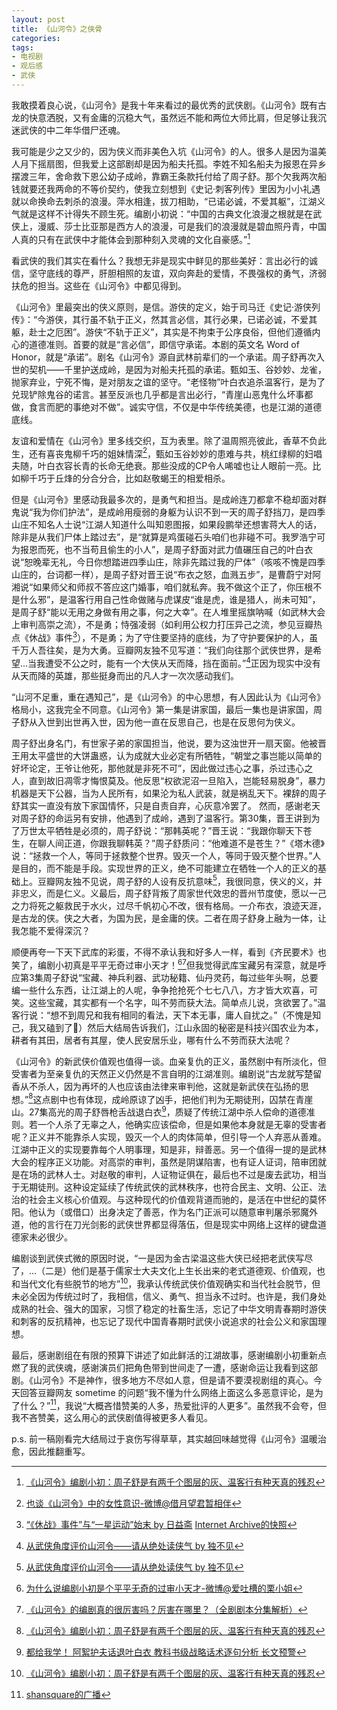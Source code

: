 ```yaml
---
layout: post
title: 《山河令》之侠骨
categories: 
tags:
- 电视剧
- 观后感
- 武侠
---
```

我敢摸着良心说，《山河令》是我十年来看过的最优秀的武侠剧。《山河令》既有古龙的快意洒脱，又有金庸的沉稳大气，虽然远不能和两位大师比肩，但足够让我沉迷武侠的中二年华借尸还魂。

我可能是少之又少的，因为侠义而非美色入坑《山河令》的人。很多人是因为温美人月下摇扇图，但我爱上这部剧却是因为船夫托孤。李姓不知名船夫为报恩在异乡摆渡三年，舍命救下恩公幼子成岭，靠霸王条款托付给了周子舒。那个欠我两次船钱就要还我两命的不等价契约，使我立刻想到《史记·刺客列传》里因为小小礼遇就以命换命去刺杀的浪漫。萍水相逢，拔刀相助，“已诺必诚，不爱其躯”，江湖义气就是这样不计得失不顾生死。编剧小初说：“中国的古典文化浪漫之根就是在武侠上，漫威、莎士比亚那是西方人的浪漫，可是我们的浪漫就是碧血照丹青，中国人真的只有在武侠中才能体会到那种刻入灵魂的文化自豪感。”[^1]

看武侠的我们其实在看什么？我想无非是现实中鲜见的那些美好：言出必行的诚信，坚守底线的尊严，肝胆相照的友谊，双向奔赴的爱情，不畏强权的勇气，济弱扶危的担当。这些在《山河令》中都见得到。

《山河令》里最突出的侠义原则，是信。游侠的定义，始于司马迁《史记·游侠列传》：“今游侠，其行虽不轨于正义，然其言必信，其行必果，已诺必诚，不爱其躯，赴士之厄困”。游侠“不轨于正义”，其实是不拘束于公序良俗，但他们遵循内心的道德准则。首要的就是“言必信”，即信守承诺。本剧的英文名 Word of Honor，就是“承诺”。剧名《山河令》源自武林前辈们的一个承诺。周子舒再次入世的契机——千里护送成岭，是因为对船夫托孤的承诺。甄如玉、谷妙妙、龙雀，抛家弃业，宁死不悔，是对朋友之谊的坚守。“老怪物”叶白衣追杀温客行，是为了兑现铲除鬼谷的诺言。甚至反派也几乎都是言出必行，“青崖山恶鬼什么坏事都做，食言而肥的事绝对不做”。诚实守信，不仅是中华传统美德，也是江湖的道德底线。

友谊和爱情在《山河令》里多线交织，互为表里。除了温周照亮彼此，香草不负此生，还有喜丧鬼柳千巧的姐妹情深[^2]，甄如玉谷妙妙的患难与共，桃红绿柳的妇唱夫随，叶白衣容长青的长命无绝衰。那些没成的CP令人唏嘘也让人眼前一亮。比如柳千巧于丘烽的分合分合，比如赵敬蝎王的相爱相杀。

但是《山河令》里感动我最多次的，是勇气和担当。是成岭连刀都拿不稳却面对群鬼说“我为你们护法”，是成岭用瘦弱的身躯为认识不到一天的周子舒挡刀，是四季山庄不知名人士说“江湖人知道什么叫知恩图报，如果段鹏举还想害蒋大人的话，除非是从我们尸体上踏过去”，是“就算是鸡蛋碰石头咱们也非碰不可。我罗浩宁可为报恩而死，也不当苟且偷生的小人”，是周子舒面对武力值碾压自己的叶白衣说“恕晚辈无礼，今日你想踏进四季山庄，除非先踏过我的尸体”（咳咳不愧是四季山庄的，台词都一样），是周子舒对晋王说“布衣之怒，血溅五步”，是曹蔚宁对阿湘说“如果师父和师叔不答应这门婚事，咱们就私奔。我不做这个正了，你压根不是什么邪”，是温客行用自己性命做赌与虎谋皮“谁是虎，谁是猎人，尚未可知”，是周子舒“能以无用之身做有用之事，何之大幸”。在人堆里摇旗呐喊（如武林大会上审判高崇之流），不是勇；恃强凌弱（如利用公权力打压异己之流，参见豆瓣热点《休战》事件[^3]），不是勇；为了守住要坚持的底线，为了守护要保护的人，虽千万人吾往矣，是为大勇。豆瓣网友独不见写道：“我们向往那个武侠世界，是希望…当我遭受不公之时，能有一个大侠从天而降，挡在面前。”[^4]正因为现实中没有从天而降的英雄，那些挺身而出的凡人才一次次感动我们。

“山河不足重，重在遇知己”，是《山河令》的中心思想，有人因此认为《山河令》格局小，这我完全不同意。《山河令》第一集是讲家国，最后一集也是讲家国，周子舒从入世到出世再入世，因为他一直在反思自己，也是在反思何为侠义。

周子舒出身名门，有世家子弟的家国担当，他说，要为这浊世开一扇天窗。他被晋王用太平盛世的大饼蛊惑，认为成就大业必定有所牺牲，“朝堂之事岂能以简单的好坏论定，王爷让他死，那他就是非死不可”，因此做过违心之事，杀过违心之人，直到故旧凋零才悔恨莫及。他反思“权欲泥沼一旦陷入，岂能轻易脱身”，暴力机器是天下公器，当为人民所有，如果沦为私人武装，就是祸乱天下。裸辞的周子舒其实一直没有放下家国情怀，只是自责自弃，心灰意冷罢了。 然而，感谢老天对周子舒的命运另有安排，他遇到了成岭，遇到了温客行。第30集，晋王讲到为了万世太平牺牲是必须的，周子舒说：“那韩英呢？”晋王说：“我跟你聊天下苍生，在聊人间正道，你跟我聊韩英？”周子舒质问：“他难道不是苍生？”《塔木德》说：“拯救一个人，等同于拯救整个世界。毁灭一个人，等同于毁灭整个世界。”人是目的，而不能是手段。实现世界的正义，绝不可能建立在牺牲一个人的正义的基础上。豆瓣网友独不见说，周子舒的人设有反抗意味[^4]，我很同意，侠义的义，并非忠义，而是仁义。义最后，周子舒背叛了周家世代效忠的晋州节度使，愿以一己之力将死之躯救民于水火，过尽千帆初心不改，很有格局。一介布衣，浪迹天涯，是古龙的侠。侠之大者，为国为民，是金庸的侠。二者在周子舒身上融为一体，让我怎能不爱得深沉？

顺便再夸一下天下武库的彩蛋，不得不承认我和好多人一样，看到《齐民要术》也笑了，编剧小初真是平平无奇过审小天才！[^6][^7]但我觉得武库宝藏另有深意，就是呼应第3集周子舒说“宝藏、神兵利器、武功秘籍、仙丹灵药，每过些年头啊，总要编一些什么东西，让江湖上的人呢，争争抢抢死个七七八八，方才皆大欢喜，可笑。这些宝藏，其实都有一个名字，叫不劳而获大法。简单点儿说，贪欲罢了。”温客行说：“想不到周兄和我有相同的看法，天下本无事，庸人自扰之。”（不愧是知己，我又磕到了🥰）然后大结局告诉我们，江山永固的秘密是科技兴国农业为本，耕者有其田，居者有其屋，使人民安居乐业，哪有什么不劳而获大法呢？

《山河令》的新武侠价值观也值得一谈。血亲复仇的正义，虽然剧中有所淡化，但受害者为至亲复仇的天然正义仍然是不言自明的江湖准则。编剧说“古龙就写楚留香从不杀人，因为再坏的人也应该由法律来审判他，这就是新武侠在弘扬的思想。”[^1]这点剧中也有体现，成岭原谅了凶手，把他们判为无期徒刑，囚禁在青崖山。27集高光的周子舒唇枪舌战退白衣[^5]，质疑了传统江湖中杀人偿命的道德准则。若一个人杀了无辜之人，他确实应该偿命，但是如果他本身就是无辜的受害者呢？正义并不能靠杀人实现，毁灭一个人的肉体简单，但引导一个人弃恶从善难。江湖中正义的实现要靠每个人明事理，知是非，辩善恶。另一个值得一提的是武林大会的程序正义功能。对高崇的审判，虽然是阴谋陷害，也有证人证词，陪审团就是在场的武林人士。对赵敬的审判，人证物证俱在，最后也不过是废去武功，相当于无期徒刑。这种设定延续了传统武侠的武林秩序，也符合民主、文明、公正、法治的社会主义核心价值观。与这种现代的价值观背道而驰的，是活在中世纪的莫怀阳。他认为（或借口）出身决定了善恶，作为名门正派可以随意审判屠杀邪魔外道，他的言行在刀光剑影的武侠世界都显得落伍，但是现实中网络上这样的键盘道德家未必很少。

编剧谈到武侠式微的原因时说，“一是因为金古梁温这些大侠已经把老武侠写尽了，…（二是）他们是基于儒家士大夫文化上生长出来的老式道德观、价值观，也和当代文化有些脱节的地方”[^1]，我承认传统武侠价值观确实和当代社会脱节，但未必全因为传统过时了，我相信，信义、勇气、担当永不过时。也许是，我们身处成熟的社会、强大的国家，习惯了稳定的社畜生活，忘记了中华文明青春期时游侠和刺客的反抗精神，也忘记了现代中国青春期时武侠小说追求的社会公义和家国理想。

最后，感谢剧组在有限的预算下讲述了如此鲜活的江湖故事，感谢编剧小初重新点燃了我的武侠魂，感谢演员们把角色带到世间走了一遭，感谢命运让我看到这部剧。《山河令》不是神作，很多地方不尽如人意，但是请不要漠视剧组的真心。今天回答豆瓣网友 sometime 的问题“我不懂为什么网络上面这么多恶意评论，是为了什么？”[^8]，我说“大概吝惜赞美的人多，热爱批评的人更多”。虽然我不会夸，但我不吝赞美，这么用心的武侠剧值得被更多人看见。

p.s. 前一稿刚看完大结局过于哀伤写得草草，其实越回味越觉得《山河令》温暖治愈，因此推翻重写。

[^1]: [《山河令》编剧小初：周子舒是有两千个图层的灰、温客行有种天真的残忍](https://weibo.com/ttarticle/p/show?id=2309634610089976725607)
[^2]: [也谈《山河令》中的女性意识-微博@借月望君暂相伴](https://weibo.com/5953825924/K73FJx9Nn)
[^3]: [“《休战》事件”与“一星运动”始末 by 日益斋](https://www.douban.com/note/798366309/) [Internet Archive的快照](https://web.archive.org/web/20210331232051/https://www.douban.com/note/798366309/)
[^4]: [从武侠角度评价山河令——请从绝处读侠气 by 独不见](https://www.douban.com/group/topic/217876986/)
[^5]: [都给我学！ 阿絮护夫话退叶白衣 教科书级战略话术逐句分析 长文预警](https://www.douban.com/group/topic/215881457/)
[^6]: [为什么说编剧小初是个平平无奇的过审小天才-微博@爱吐槽的栗小姐](https://m.weibo.cn/status/4618310639948054)
[^7]: [《山河令》的编剧真的很厉害吗？厉害在哪里？（全剧剧本分集解析）](https://movie.douban.com/review/13299168/)
[^8]: [shansquare的广播](https://www.douban.com/people/s2qin/status/3367389653/)

